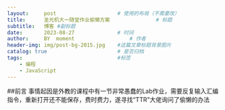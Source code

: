 ```yaml
---
layout:     post   				    # 使用的布局（不需要改）
title:      圣光机大一随堂作业偷懒方案 				# 标题 
subtitle:   博客 #副标题
date:       2023-08-27 				# 时间
author:     BY 	moment					# 作者
header-img: img/post-bg-2015.jpg 	#这篇文章标题背景图片
catalog: true 						# 是否归档
tags:								#标签
    - 编程
    - JavaScript
---
```

##前言
事情起因是外教的课程中有一节非常愚蠢的Lab作业，需要反复输入汇编指令，重新打开还不能保存，费时费力，遂寻找“TTR”大佬询问了偷懒的办法
